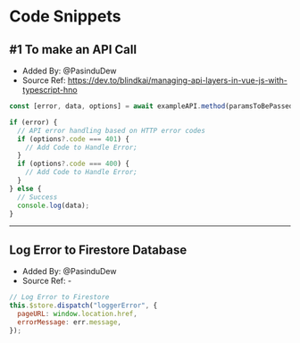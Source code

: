 # Code Snippets

## #1 To make an API Call

- Added By: @PasinduDew
- Source Ref: https://dev.to/blindkai/managing-api-layers-in-vue-js-with-typescript-hno

```js
const [error, data, options] = await exampleAPI.method(paramsToBePassed);

if (error) {
  // API error handling based on HTTP error codes
  if (options?.code === 401) {
    // Add Code to Handle Error;
  }
  if (options?.code === 400) {
    // Add Code to Handle Error;
  }
} else {
  // Success
  console.log(data);
}
```

---

## Log Error to Firestore Database

- Added By: @PasinduDew
- Source Ref: -

```js
// Log Error to Firestore
this.$store.dispatch("loggerError", {
  pageURL: window.location.href,
  errorMessage: err.message,
});
```
